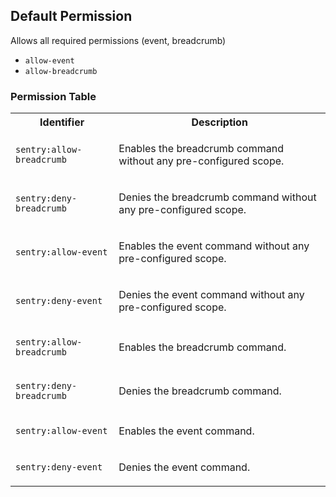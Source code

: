 ## Default Permission

Allows all required permissions (event, breadcrumb)

- `allow-event`
- `allow-breadcrumb`

### Permission Table 

<table>
<tr>
<th>Identifier</th>
<th>Description</th>
</tr>


<tr>
<td>

`sentry:allow-breadcrumb`

</td>
<td>

Enables the breadcrumb command without any pre-configured scope.

</td>
</tr>

<tr>
<td>

`sentry:deny-breadcrumb`

</td>
<td>

Denies the breadcrumb command without any pre-configured scope.

</td>
</tr>

<tr>
<td>

`sentry:allow-event`

</td>
<td>

Enables the event command without any pre-configured scope.

</td>
</tr>

<tr>
<td>

`sentry:deny-event`

</td>
<td>

Denies the event command without any pre-configured scope.

</td>
</tr>

<tr>
<td>

`sentry:allow-breadcrumb`

</td>
<td>

Enables the breadcrumb command.

</td>
</tr>

<tr>
<td>

`sentry:deny-breadcrumb`

</td>
<td>

Denies the breadcrumb command.

</td>
</tr>

<tr>
<td>

`sentry:allow-event`

</td>
<td>

Enables the event command.

</td>
</tr>

<tr>
<td>

`sentry:deny-event`

</td>
<td>

Denies the event command.

</td>
</tr>
</table>
